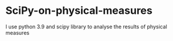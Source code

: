 # SciPy-on-physical-measures
I use python 3.9 and scipy library to analyse the results of physical measures

